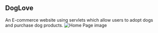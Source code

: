 <h2>DogLove</h2>
An E-commerce website using servlets which allow users to adopt dogs and purchase dog products.

<img src="https://ibb.co/g6Cv3DP" alt="Home Page image">
